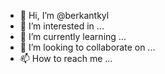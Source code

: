 - 👋 Hi, I’m @berkantkyl
- 👀 I’m interested in ...
- 🌱 I’m currently learning ...
- 💞️ I’m looking to collaborate on ...
- 📫 How to reach me ...

<!---
berkantkyl/berkantkyl is a ✨ special ✨ repository because its `README.md` (this file) appears on your GitHub profile.
You can click the Preview link to take a look at your changes.
--->
